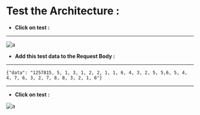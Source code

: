 # Test the Architecture :

- **Click on test :**
---

![a](https://user-images.githubusercontent.com/78825764/205085927-270e8b0a-deb2-455b-952b-db0088b7d487.PNG)

- **Add this test data to the Request Body :**
---
 ```
 {"data": "1257815, 5, 1, 3, 1, 2, 2, 1, 1, 6, 4, 3, 2, 5, 5,6, 5, 4, 4, 7, 6, 3, 2, 7, 8, 8, 3, 2, 1, 6"}
 ```
 ---
 - **Click on test :**
 
 ![a](https://user-images.githubusercontent.com/78825764/205088189-d768a0be-d256-4437-a144-5ef49082852f.PNG)
